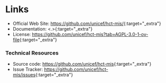 # Links


- Official Web Site: <https://github.com/unicef/hct-mis/>{:target="_extra"}
- Documentation: <.>{:target="_extra"}
- License: <https://github.com/unicef/hct-mis?tab=AGPL-3.0-1-ov-file>{:target="_extra"}


### Technical Resources

- Source code: <https://github.com/unicef/hct-mis>{:target="_extra"}
- Issue Tracker: <https://github.com/unicef/hct-mis/issues>{:target="_extra"}
